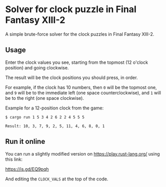 # Solver for clock puzzle in Final Fantasy XIII-2

A simple brute-force solver for the clock puzzles in Final Fantasy XIII-2.

## Usage

Enter the clock values you see, starting from the topmost (12 o'clock position)
and going clockwise.

The result will be the clock positions you should press, in order.

For example, if the clock has 10 numbers, then `0` will be the topmost one, and
`9` will be to the immediate left (one space counterclockwise),
and `1` will be to the right (one space clockwise).

Example for a 12-position clock from the game:

    $ cargo run 1 5 3 4 2 6 2 2 4 5 5 5

    Result: 10, 3, 7, 9, 2, 5, 11, 4, 6, 8, 0, 1

## Run it online

You can run a slightly modified version on https://play.rust-lang.org/ using this link:

https://is.gd/EQ9pqh

And editing the `CLOCK_VALS` at the top of the code.
